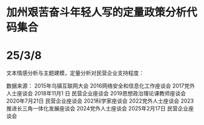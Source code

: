 # 加州艰苦奋斗年轻人写的定量政策分析代码集合

# 25/3/8

文本情感分析与主题建模，定量分析对民营企业支持程度：

数据来源：
2015年乌镇互联网大会
2016网络安全和信息化工作座谈会
2017党外人士座谈会
2018年11月1 日 民营企业座谈会
2019思想政治理论课教师座谈会
2020年7月21日 民营企业座谈会
2021科学家座谈会
2022党外人士座谈会
2023推进长三角一体化发展座谈会
2024党外人士座谈会
2025年2月17日 民营企业座谈会





